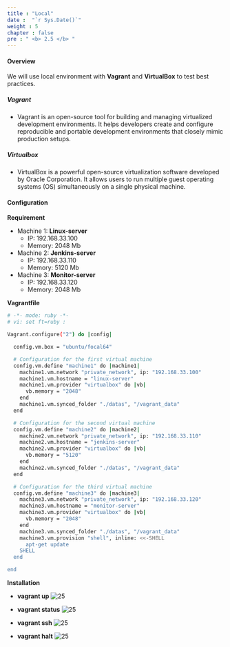 ```yaml
---
title : "Local"
date :  "`r Sys.Date()`" 
weight : 5
chapter : false
pre : " <b> 2.5 </b> "
---
```


#### Overview
We will use local environment with **Vagrant** and **VirtualBox** to test best practices.

##### Vagrant
- Vagrant is an open-source tool for building and managing virtualized development environments. It helps developers create and configure reproducible and portable development environments that closely mimic production setups.
##### Virtualbox
- VirtualBox is a powerful open-source virtualization software developed by Oracle Corporation. It allows users to run multiple guest operating systems (OS) simultaneously on a single physical machine.

#### Configuration
**Requirement**
- Machine 1: **Linux-server**
  - IP: 192.168.33.100
  - Memory: 2048 Mb
- Machine 2: **Jenkins-server**
  - IP: 192.168.33.110
  - Memory: 5120 Mb
- Machine 3: **Monitor-server**
  - IP: 192.168.33.120
  - Memory: 2048 Mb
  
**Vagrantfile**
```sh
# -*- mode: ruby -*-
# vi: set ft=ruby :

Vagrant.configure("2") do |config|

  config.vm.box = "ubuntu/focal64"

  # Configuration for the first virtual machine
  config.vm.define "machine1" do |machine1|
    machine1.vm.network "private_network", ip: "192.168.33.100"
    machine1.vm.hostname = "linux-server"
    machine1.vm.provider "virtualbox" do |vb|
      vb.memory = "2048"
    end
    machine1.vm.synced_folder "./datas", "/vagrant_data"    
  end

  # Configuration for the second virtual machine
  config.vm.define "machine2" do |machine2|
    machine2.vm.network "private_network", ip: "192.168.33.110"
    machine2.vm.hostname = "jenkins-server"
    machine2.vm.provider "virtualbox" do |vb|
      vb.memory = "5120"
    end
    machine2.vm.synced_folder "./datas", "/vagrant_data"
  end

  # Configuration for the third virtual machine
  config.vm.define "machine3" do |machine3|
    machine3.vm.network "private_network", ip: "192.168.33.120"
    machine3.vm.hostname = "monitor-server"
    machine3.vm.provider "virtualbox" do |vb|
      vb.memory = "2048"
    end
    machine3.vm.synced_folder "./datas", "/vagrant_data"    
    machine3.vm.provision "shell", inline: <<-SHELL
      apt-get update
    SHELL
  end

end
```
**Installation**
- **vagrant up**
![25](/aws-ws/images/2-prepair/2.5-local/1.vagrant/1.png)

- **vagrant status**
![25](/aws-ws/images/2-prepair/2.5-local/1.vagrant/2.png)

- **vagrant ssh** 
![25](/aws-ws/images/2-prepair/2.5-local/1.vagrant/3.png)

- **vagrant halt** 
![25](/aws-ws/images/2-prepair/2.5-local/1.vagrant/4.png)
